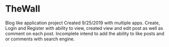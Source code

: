 # TheWall
Blog like application project
Created 9/25/2019 with multiple apps. Create, Login and Register with ability to view, created view and edit post as well as comment on each post. Incomplete intend to add the ability to like posts and or comments with search engine.